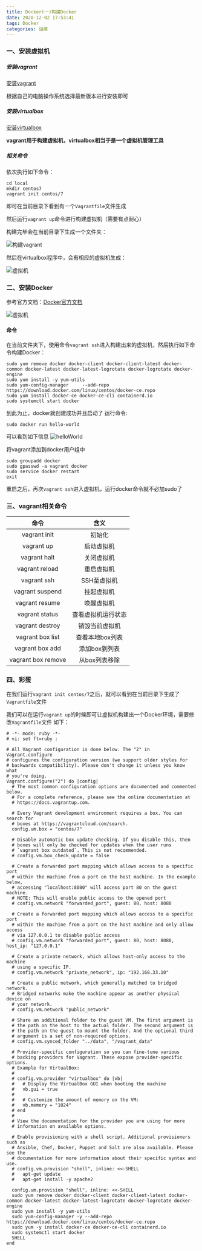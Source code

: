```yaml
---
title: Docker(一)构建Docker
date: 2020-12-02 17:53:41
tags: Docker
categories: 运维
---
```


<meta name="referrer" content="no-referrer" />

### 一、安装虚拟机

##### 安装vagrant

[安装vagrant](https://www.vagrantup.com/)

根据自己的电脑操作系统选择最新版本进行安装即可

##### 安装virtualbox

[安装virtualbox](https://www.virtualbox.org/wiki/Downloads)

**vagrant用于构建虚拟机，virtualbox相当于是一个虚拟机管理工具**

  

##### 相关命令

依次执行如下命令：
```
cd local
mkdir centos7
vagrant init centos/7
```
即可在当前目录下看到有一个`Vagrantfile`文件生成

然后运行`vagrant up`命令进行构建虚拟机（需要有点耐心）

构建完毕会在当前目录下生成一个文件夹：

![构建vagrant](Docker-一-构建Docker/vagrant.png)

然后在virtualbox程序中，会有相应的虚拟机生成：

![虚拟机](Docker-一-构建Docker/box1.png)

### 二、安装Docker

参考官方文档：[Docker官方文档](https://docs.docker.com/)

![虚拟机](Docker-一-构建Docker/doc.png)

#### 命令

在当前文件夹下，使用命令`vagrant ssh`进入构建出来的虚拟机，然后执行如下命令构建Docker：
```
sudo yum remove docker docker-client docker-client-latest docker-common docker-latest docker-latest-logrotate docker-logrotate docker-engine
sudo yum install -y yum-utils
sudo yum-config-manager     --add-repo     https://download.docker.com/linux/centos/docker-ce.repo
sudo yum install docker-ce docker-ce-cli containerd.io
sudo systemctl start docker
```
到此为止，docker就创建成功并且启动了
运行命令:
```
sudo docker run hello-world
```
可以看到如下信息
![helloWorld](Docker-一-构建Docker/word.png)

将vagrant添加到docker用户组中
```
sudo groupadd docker
sudo gpasswd -a vagrant docker
sudo service docker restart
exit
```
重启之后，再次`vagrant ssh`进入虚拟机，运行docker命令就不必加sudo了

### 三、vagrant相关命令

|命令|含义|
|:---:|:---:|
|vagrant init|初始化|
|vagrant up|启动虚拟机|
|vagrant halt|关闭虚拟机|
|vagrant reload|重启虚拟机|
|vagrant ssh|SSH至虚拟机|
|vagrant suspend|挂起虚拟机|
|vagrant resume|唤醒虚拟机|
|vagrant status|查看虚拟机运行状态|
|vagrant destroy|销毁当前虚拟机|
|vagrant box list|查看本地box列表|
|vagrant box add|添加box到列表|
|vagrant box remove|从box列表移除

### 四、彩蛋

在我们运行`vagrant init centos/7`之后，就可以看到在当前目录下生成了`Vagrantfile`文件

我们可以在运行`vagrant up`的时候即可让虚拟机构建出一个Docker环境，需要修改`Vagrantfile`文件
如下：
```
# -*- mode: ruby -*-
# vi: set ft=ruby :

# All Vagrant configuration is done below. The "2" in Vagrant.configure
# configures the configuration version (we support older styles for
# backwards compatibility). Please don't change it unless you know what
# you're doing.
Vagrant.configure("2") do |config|
  # The most common configuration options are documented and commented below.
  # For a complete reference, please see the online documentation at
  # https://docs.vagrantup.com.

  # Every Vagrant development environment requires a box. You can search for
  # boxes at https://vagrantcloud.com/search.
  config.vm.box = "centos/7"

  # Disable automatic box update checking. If you disable this, then
  # boxes will only be checked for updates when the user runs
  # `vagrant box outdated`. This is not recommended.
  # config.vm.box_check_update = false

  # Create a forwarded port mapping which allows access to a specific port
  # within the machine from a port on the host machine. In the example below,
  # accessing "localhost:8080" will access port 80 on the guest machine.
  # NOTE: This will enable public access to the opened port
  # config.vm.network "forwarded_port", guest: 80, host: 8080

  # Create a forwarded port mapping which allows access to a specific port
  # within the machine from a port on the host machine and only allow access
  # via 127.0.0.1 to disable public access
  # config.vm.network "forwarded_port", guest: 80, host: 8080, host_ip: "127.0.0.1"

  # Create a private network, which allows host-only access to the machine
  # using a specific IP.
  # config.vm.network "private_network", ip: "192.168.33.10"

  # Create a public network, which generally matched to bridged network.
  # Bridged networks make the machine appear as another physical device on
  # your network.
  # config.vm.network "public_network"

  # Share an additional folder to the guest VM. The first argument is
  # the path on the host to the actual folder. The second argument is
  # the path on the guest to mount the folder. And the optional third
  # argument is a set of non-required options.
  # config.vm.synced_folder "../data", "/vagrant_data"

  # Provider-specific configuration so you can fine-tune various
  # backing providers for Vagrant. These expose provider-specific options.
  # Example for VirtualBox:
  #
  # config.vm.provider "virtualbox" do |vb|
  #   # Display the VirtualBox GUI when booting the machine
  #   vb.gui = true
  #
  #   # Customize the amount of memory on the VM:
  #   vb.memory = "1024"
  # end
  #
  # View the documentation for the provider you are using for more
  # information on available options.

  # Enable provisioning with a shell script. Additional provisioners such as
  # Ansible, Chef, Docker, Puppet and Salt are also available. Please see the
  # documentation for more information about their specific syntax and use.
  # config.vm.provision "shell", inline: <<-SHELL
  #   apt-get update
  #   apt-get install -y apache2

  config.vm.provision "shell", inline: <<-SHELL
  sudo yum remove docker docker-client docker-client-latest docker-common docker-latest docker-latest-logrotate docker-logrotate docker-engine
  sudo yum install -y yum-utils
  sudo yum-config-manager -y --add-repo https://download.docker.com/linux/centos/docker-ce.repo
  sudo yum -y install docker-ce docker-ce-cli containerd.io
  sudo systemctl start docker
  SHELL
end
```
